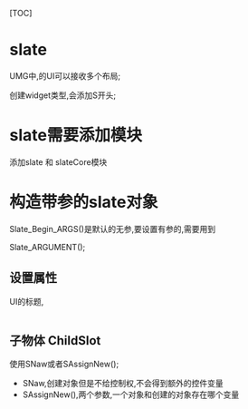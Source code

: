 [TOC]

# slate

UMG中,的UI可以接收多个布局;

创建widget类型,会添加S开头;

# slate需要添加模块

添加slate 和 slateCore模块







# 构造带参的slate对象



Slate_Begin_ARGS()是默认的无参,要设置有参的,需要用到

Slate_ARGUMENT();



## 设置属性

UI的标题,

```cpp
```

## 子物体 ChildSlot

使用SNaw或者SAssignNew();

- SNaw,创建对象但是不给控制权,不会得到额外的控件变量
- SAssignNew(),两个参数,一个对象和创建的对象存在哪个变量

